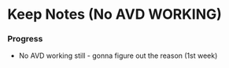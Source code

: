 # Keep Notes (No AVD WORKING)
### Progress
- No AVD working still - gonna figure out the reason (1st week)

